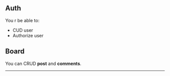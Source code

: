 ## Auth

You r be able to:

- CUD user
- Authorize user

## Board

You can CRUD **post** and **comments**.

---